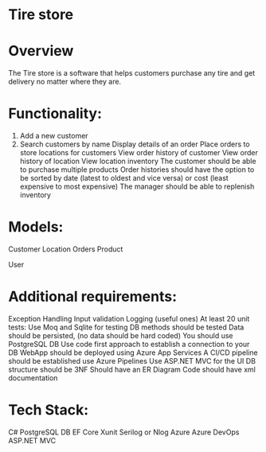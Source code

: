 # Tire store


# Overview
The Tire store is a software that helps customers purchase any tire and get delivery no matter where they are.


# Functionality:

1. Add a new customer
2. Search customers by name
Display details of an order
Place orders to store locations for customers
View order history of customer
View order history of location
View location inventory
The customer should be able to purchase multiple products
Order histories should have the option to be sorted by date (latest to oldest and vice versa) or cost (least expensive to most expensive)
The manager should be able to replenish inventory

# Models:

Customer
Location
Orders
Product

User

# Additional requirements:
Exception Handling
Input validation
Logging (useful ones)
At least 20 unit tests:
Use Moq and Sqlite for testing
DB methods should be tested
Data should be persisted, (no data should be hard coded)
You should use PostgreSQL DB
Use code first approach to establish a connection to your DB
WebApp should be deployed using Azure App Services
A CI/CD pipeline should be established use Azure Pipelines
Use ASP.NET MVC for the UI
DB structure should be 3NF
Should have an ER Diagram
Code should have xml documentation

# Tech Stack:

C#
PostgreSQL DB
EF Core
Xunit
Serilog or Nlog
Azure
Azure DevOps
ASP.NET MVC
